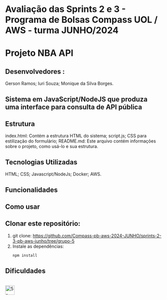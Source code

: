 # Avaliação das Sprints 2 e 3 - Programa de Bolsas Compass UOL / AWS - turma JUNHO/2024

# Projeto NBA API 

## Desenvolvedores : 

Gerson Ramos;
Iuri Souza;
Monique da Silva Borges.

## Sistema em JavaScript/NodeJS que produza uma interface para consulta de API pública

## Estrutura
index.html: Contém a estrutura HTML do sistema;
script.js; 
CSS para estilização do formulário;
README.md: Este arquivo contém informações sobre o projeto, como usá-lo e sua estrutura.

## Tecnologias Utilizadas

HTML;
CSS;
Javascript/NodeJs;
Docker;
AWS.

## Funcionalidades

## Como usar

## Clonar este repositório:

1. git clone: https://github.com/Compass-pb-aws-2024-JUNHO/sprints-2-3-pb-aws-junho/tree/grupo-5
2. Instale as dependências:
   ```bash
   npm install

## Dificuldades


<div style="display: inline_block"><br>
<img align="center" alt="5-HTML5" height="30" width"40" src=https://img.shields.io/badge/HTML5-E34F26?style=for-the-badge&logo=html5&logoColor=white
<img align="center" alt="5-CSS" height="30" width"40" src=https://img.shields.io/badge/CSS-239120?&style=for-the-badge&logo=css3&logoColor=white
<img align="center" alt="5-JS" height="30" width"40" src=https://img.shields.io/badge/JavaScript-F7DF1E?style=for-the-badge&logo=JavaScript&logoColor=white
<img align="center" alt="5-NodeJs" height="30" width"40" src=https://img.shields.io/badge/Node.js-43853D?style=for-the-badge&logo=node.js&logoColor=white
<img align="center" alt="5-AWS" height="30" width"40" src=https://img.shields.io/badge/Amazon_AWS-FF9900?style=for-the-badge&logo=amazonaws&logoColor=white
<img align="center" alt="5-Docker" height="30" width"40" src=https://img.shields.io/badge/docker-%230db7ed.svg?style=for-the-badge&logo=docker&logoColor=white
</div>

 
